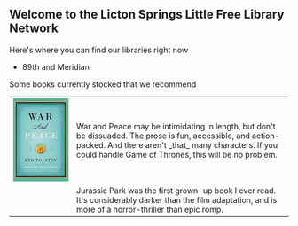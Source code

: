 ## Welcome to the Licton Springs Little Free Library Network

Here's where you can find our libraries right now
- 89th and Meridian

Some books currently stocked that we recommend
<table>
  <thead/>
  <tbody>
    <tr>
      <td width="100px">
        <img src="./images/warandpeace.jpg" width="100px"/>
      </td>
      <td>
        War and Peace may be intimidating in length, but don't be dissuaded. The prose is fun, accessible, and action-packed. And there aren't _that_ many characters. If you could handle Game of Thrones, this will be no problem.
      </td>
    </tr>
    <tr>
      <td/>
      <td>
        Jurassic Park was the first grown-up book I ever read. It's considerably darker than the film adaptation, and is more of a horror-thriller than epic romp.
      </td>
    </tr>
</table>
